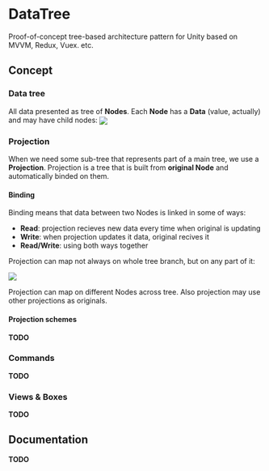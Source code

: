 # DataTree
Proof-of-concept tree-based architecture pattern for Unity based on MVVM, Redux, Vuex. etc.

## Concept

### Data tree

All data presented as tree of **Nodes**. Each **Node** has a **Data** (value, actually) and may have child nodes:
<img align="center" src="https://i.imgur.com/6V0hjaO.png">

### Projection

When we need some sub-tree that represents part of a main tree, we use a **Projection**. Projection is a tree that 
is built from **original Node** and automatically binded on them.

#### Binding

Binding means that data between two Nodes is linked in some of ways:
- **Read**: projection recieves new data every time when original is updating
- **Write**: when projection updates it data, original recives it
- **Read/Write**: using both ways together

Projection can map not always on whole tree branch, but on any part of it:

<img align="center" src="https://i.imgur.com/cGb1N0w.jpg">

Projection can map on different Nodes across tree.
Also projection may use other projections as originals.

#### Projection schemes

**TODO**

### Commands

**TODO**

### Views & Boxes

**TODO**

## Documentation

**TODO**
